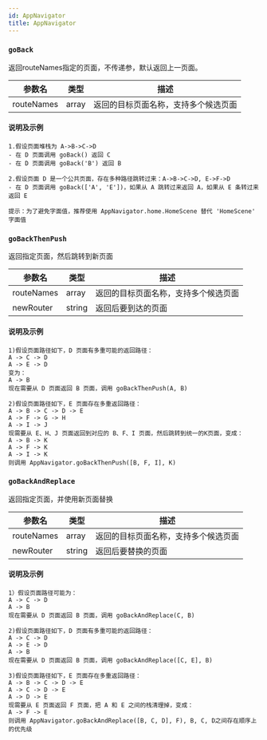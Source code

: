 ```yaml
---
id: AppNavigator
title: AppNavigator
---
```


### `goBack`

返回routeNames指定的页面，不传递参，默认返回上一页面。

| 参数名 | 类型 | 描述 | 
| --- | --- | --- |
| routeNames | array | 返回的目标页面名称，支持多个候选页面 | 


#### 说明及示例
```
1.假设页面堆栈为 A->B->C->D
- 在 D 页面调用 goBack() 返回 C
- 在 D 页面调用 goBack('B') 返回 B

2.假设页面 D 是一个公共页面，存在多种路径跳转过来：A->B->C->D, E->F->D
- 在 D 页面调用 goBack(['A', 'E'])，如果从 A 跳转过来返回 A，如果从 E 条转过来返回 E

提示：为了避免字面值，推荐使用 AppNavigator.home.HomeScene 替代 'HomeScene' 字面值
```

###  `goBackThenPush`
返回指定页面，然后跳转到新页面

| 参数名 | 类型 | 描述 | 
| --- | --- | --- |
| routeNames | array | 返回的目标页面名称，支持多个候选页面 | 
| newRouter | string | 返回后要到达的页面 | 

#### 说明及示例
```
1)假设页面路径如下，D 页面有多重可能的返回路径：
A -> C -> D
A -> E -> D
变为：
A -> B
现在需要从 D 页面返回 B 页面，调用 goBackThenPush(A, B)

2)假设页面路径如下，E 页面存在多重返回路径：
A -> B -> C -> D -> E
A -> F -> G -> H
A -> I -> J
现需要从 E、H、J 页面返回到对应的 B、F、I 页面，然后跳转到统一的K页面，变成：
A -> B -> K
A -> F -> K
A -> I -> K
则调用 AppNavigator.goBackThenPush([B, F, I], K)
```

###  `goBackAndReplace`
返回指定页面，并使用新页面替换

| 参数名 | 类型 | 描述 | 
| --- | --- | --- |
| routeNames | array | 返回的目标页面名称，支持多个候选页面 | 
| newRouter | string | 返回后要替换的页面 | 

#### 说明及示例
```
1）假设页面路径可能为：
A -> C -> D
A -> B
现在需要从 D 页面返回 B 页面，调用 goBackAndReplace(C, B)

2)假设页面路径如下，D 页面有多重可能的返回路径：
A -> C -> D
A -> E -> D
A -> B
现在需要从 D 页面返回 B 页面，调用 goBackAndReplace([C, E], B)

3)假设页面路径如下，E 页面存在多重返回路径：
A -> B -> C -> D -> E
A -> C -> D -> E
A -> D -> E
现需要从 E 页面返回 F 页面，把 A 和 E 之间的栈清理掉，变成：
A -> F -> E
则调用 AppNavigator.goBackAndReplace([B, C, D], F), B, C, D之间存在顺序上的优先级
```





